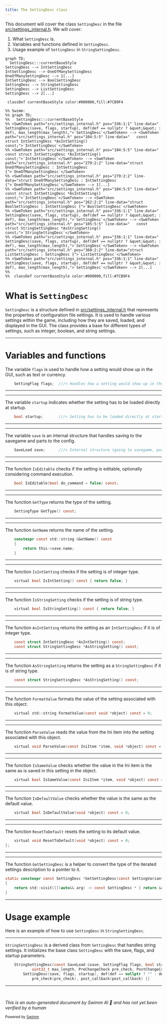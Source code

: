 ```yaml
---
title: The SettingDesc class
---
```

This document will cover the class <SwmToken path="src/settings_internal.h" pos="336:1:1" line-data="		SettingDesc(save, flags, startup), def(def == nullptr ? &quot;&quot; : def), max_length(max_length),">`SettingDesc`</SwmToken> in the file <SwmPath>[src/settings_internal.h](src/settings_internal.h)</SwmPath>. We will cover:

1. What <SwmToken path="src/settings_internal.h" pos="336:1:1" line-data="		SettingDesc(save, flags, startup), def(def == nullptr ? &quot;&quot; : def), max_length(max_length),">`SettingDesc`</SwmToken> is.
2. Variables and functions defined in <SwmToken path="src/settings_internal.h" pos="336:1:1" line-data="		SettingDesc(save, flags, startup), def(def == nullptr ? &quot;&quot; : def), max_length(max_length),">`SettingDesc`</SwmToken>.
3. Usage example of <SwmToken path="src/settings_internal.h" pos="336:1:1" line-data="		SettingDesc(save, flags, startup), def(def == nullptr ? &quot;&quot; : def), max_length(max_length),">`SettingDesc`</SwmToken> in <SwmToken path="src/settings_internal.h" pos="105:5:5" line-data="	const struct StringSettingDesc *AsStringSetting() const;">`StringSettingDesc`</SwmToken>.

```mermaid
graph TD;
  SettingDesc:::currentBaseStyle
SettingDesc --> IntSettingDesc
IntSettingDesc --> OneOfManySettingDesc
OneOfManySettingDesc --> 1[...]
IntSettingDesc --> BoolSettingDesc
SettingDesc --> StringSettingDesc
SettingDesc --> ListSettingDesc
SettingDesc --> 2[...]

 classDef currentBaseStyle color:#000000,fill:#7CB9F4

%% Swimm:
%% graph TD;
%%   SettingDesc:::currentBaseStyle
%% <SwmToken path="src/settings_internal.h" pos="336:1:1" line-data="		SettingDesc(save, flags, startup), def(def == nullptr ? &quot;&quot; : def), max_length(max_length),">`SettingDesc`</SwmToken> --> <SwmToken path="src/settings_internal.h" pos="104:5:5" line-data="	const struct IntSettingDesc *AsIntSetting() const;">`IntSettingDesc`</SwmToken>
%% <SwmToken path="src/settings_internal.h" pos="104:5:5" line-data="	const struct IntSettingDesc *AsIntSetting() const;">`IntSettingDesc`</SwmToken> --> <SwmToken path="src/settings_internal.h" pos="279:2:2" line-data="struct OneOfManySettingDesc : IntSettingDesc {">`OneOfManySettingDesc`</SwmToken>
%% <SwmToken path="src/settings_internal.h" pos="279:2:2" line-data="struct OneOfManySettingDesc : IntSettingDesc {">`OneOfManySettingDesc`</SwmToken> --> 1[...]
%% <SwmToken path="src/settings_internal.h" pos="104:5:5" line-data="	const struct IntSettingDesc *AsIntSetting() const;">`IntSettingDesc`</SwmToken> --> <SwmToken path="src/settings_internal.h" pos="262:2:2" line-data="struct BoolSettingDesc : IntSettingDesc {">`BoolSettingDesc`</SwmToken>
%% <SwmToken path="src/settings_internal.h" pos="336:1:1" line-data="		SettingDesc(save, flags, startup), def(def == nullptr ? &quot;&quot; : def), max_length(max_length),">`SettingDesc`</SwmToken> --> <SwmToken path="src/settings_internal.h" pos="105:5:5" line-data="	const struct StringSettingDesc *AsStringSetting() const;">`StringSettingDesc`</SwmToken>
%% <SwmToken path="src/settings_internal.h" pos="336:1:1" line-data="		SettingDesc(save, flags, startup), def(def == nullptr ? &quot;&quot; : def), max_length(max_length),">`SettingDesc`</SwmToken> --> <SwmToken path="src/settings_internal.h" pos="360:2:2" line-data="struct ListSettingDesc : SettingDesc {">`ListSettingDesc`</SwmToken>
%% <SwmToken path="src/settings_internal.h" pos="336:1:1" line-data="		SettingDesc(save, flags, startup), def(def == nullptr ? &quot;&quot; : def), max_length(max_length),">`SettingDesc`</SwmToken> --> 2[...]
%% 
%%  classDef currentBaseStyle color:#000000,fill:#7CB9F4
```

# What is <SwmToken path="src/settings_internal.h" pos="336:1:1" line-data="		SettingDesc(save, flags, startup), def(def == nullptr ? &quot;&quot; : def), max_length(max_length),">`SettingDesc`</SwmToken>

<SwmToken path="src/settings_internal.h" pos="336:1:1" line-data="		SettingDesc(save, flags, startup), def(def == nullptr ? &quot;&quot; : def), max_length(max_length),">`SettingDesc`</SwmToken> is a structure defined in <SwmPath>[src/settings_internal.h](src/settings_internal.h)</SwmPath> that represents the properties of configuration file settings. It is used to handle various settings within the game, including how they are saved, loaded, and displayed in the GUI. The class provides a base for different types of settings, such as integer, boolean, and string settings.

<SwmSnippet path="/src/settings_internal.h" line="76">

---

# Variables and functions

The variable <SwmToken path="src/settings_internal.h" pos="76:3:3" line-data="	SettingFlag flags;  ///&lt; Handles how a setting would show up in the GUI (text/currency, etc.).">`flags`</SwmToken> is used to handle how a setting would show up in the GUI, such as text or currency.

```c
	SettingFlag flags;  ///< Handles how a setting would show up in the GUI (text/currency, etc.).
```

---

</SwmSnippet>

<SwmSnippet path="/src/settings_internal.h" line="77">

---

The variable <SwmToken path="src/settings_internal.h" pos="77:3:3" line-data="	bool startup;       ///&lt; Setting has to be loaded directly at startup?.">`startup`</SwmToken> indicates whether the setting has to be loaded directly at startup.

```c
	bool startup;       ///< Setting has to be loaded directly at startup?.
```

---

</SwmSnippet>

<SwmSnippet path="/src/settings_internal.h" line="78">

---

The variable <SwmToken path="src/settings_internal.h" pos="78:3:3" line-data="	SaveLoad save;      ///&lt; Internal structure (going to savegame, parts to config).">`save`</SwmToken> is an internal structure that handles saving to the savegame and parts to the config.

```c
	SaveLoad save;      ///< Internal structure (going to savegame, parts to config).
```

---

</SwmSnippet>

<SwmSnippet path="/src/settings_internal.h" line="80">

---

The function <SwmToken path="src/settings_internal.h" pos="80:3:3" line-data="	bool IsEditable(bool do_command = false) const;">`IsEditable`</SwmToken> checks if the setting is editable, optionally considering command execution.

```c
	bool IsEditable(bool do_command = false) const;
```

---

</SwmSnippet>

<SwmSnippet path="/src/settings_internal.h" line="81">

---

The function <SwmToken path="src/settings_internal.h" pos="81:3:3" line-data="	SettingType GetType() const;">`GetType`</SwmToken> returns the type of the setting.

```c
	SettingType GetType() const;
```

---

</SwmSnippet>

<SwmSnippet path="/src/settings_internal.h" line="87">

---

The function <SwmToken path="src/settings_internal.h" pos="87:10:10" line-data="	constexpr const std::string &amp;GetName() const">`GetName`</SwmToken> returns the name of the setting.

```c
	constexpr const std::string &GetName() const
	{
		return this->save.name;
	}
```

---

</SwmSnippet>

<SwmSnippet path="/src/settings_internal.h" line="96">

---

The function <SwmToken path="src/settings_internal.h" pos="96:5:5" line-data="	virtual bool IsIntSetting() const { return false; }">`IsIntSetting`</SwmToken> checks if the setting is of integer type.

```c
	virtual bool IsIntSetting() const { return false; }
```

---

</SwmSnippet>

<SwmSnippet path="/src/settings_internal.h" line="102">

---

The function <SwmToken path="src/settings_internal.h" pos="102:5:5" line-data="	virtual bool IsStringSetting() const { return false; }">`IsStringSetting`</SwmToken> checks if the setting is of string type.

```c
	virtual bool IsStringSetting() const { return false; }
```

---

</SwmSnippet>

<SwmSnippet path="/src/settings_internal.h" line="104">

---

The function <SwmToken path="src/settings_internal.h" pos="104:8:8" line-data="	const struct IntSettingDesc *AsIntSetting() const;">`AsIntSetting`</SwmToken> returns the setting as an <SwmToken path="src/settings_internal.h" pos="104:5:5" line-data="	const struct IntSettingDesc *AsIntSetting() const;">`IntSettingDesc`</SwmToken> if it is of integer type.

```c
	const struct IntSettingDesc *AsIntSetting() const;
	const struct StringSettingDesc *AsStringSetting() const;
```

---

</SwmSnippet>

<SwmSnippet path="/src/settings_internal.h" line="105">

---

The function <SwmToken path="src/settings_internal.h" pos="105:8:8" line-data="	const struct StringSettingDesc *AsStringSetting() const;">`AsStringSetting`</SwmToken> returns the setting as a <SwmToken path="src/settings_internal.h" pos="105:5:5" line-data="	const struct StringSettingDesc *AsStringSetting() const;">`StringSettingDesc`</SwmToken> if it is of string type.

```c
	const struct StringSettingDesc *AsStringSetting() const;

```

---

</SwmSnippet>

<SwmSnippet path="/src/settings_internal.h" line="113">

---

The function <SwmToken path="src/settings_internal.h" pos="113:7:7" line-data="	virtual std::string FormatValue(const void *object) const = 0;">`FormatValue`</SwmToken> formats the value of the setting associated with this object.

```c
	virtual std::string FormatValue(const void *object) const = 0;

```

---

</SwmSnippet>

<SwmSnippet path="/src/settings_internal.h" line="120">

---

The function <SwmToken path="src/settings_internal.h" pos="120:5:5" line-data="	virtual void ParseValue(const IniItem *item, void *object) const = 0;">`ParseValue`</SwmToken> reads the value from the Ini item into the setting associated with this object.

```c
	virtual void ParseValue(const IniItem *item, void *object) const = 0;

```

---

</SwmSnippet>

<SwmSnippet path="/src/settings_internal.h" line="131">

---

The function <SwmToken path="src/settings_internal.h" pos="131:5:5" line-data="	virtual bool IsSameValue(const IniItem *item, void *object) const = 0;">`IsSameValue`</SwmToken> checks whether the value in the Ini item is the same as is saved in this setting in the object.

```c
	virtual bool IsSameValue(const IniItem *item, void *object) const = 0;

```

---

</SwmSnippet>

<SwmSnippet path="/src/settings_internal.h" line="139">

---

The function <SwmToken path="src/settings_internal.h" pos="139:5:5" line-data="	virtual bool IsDefaultValue(void *object) const = 0;">`IsDefaultValue`</SwmToken> checks whether the value is the same as the default value.

```c
	virtual bool IsDefaultValue(void *object) const = 0;

```

---

</SwmSnippet>

<SwmSnippet path="/src/settings_internal.h" line="144">

---

The function <SwmToken path="src/settings_internal.h" pos="144:5:5" line-data="	virtual void ResetToDefault(void *object) const = 0;">`ResetToDefault`</SwmToken> resets the setting to its default value.

```c
	virtual void ResetToDefault(void *object) const = 0;
};
```

---

</SwmSnippet>

<SwmSnippet path="/src/settings_internal.h" line="392">

---

The function <SwmToken path="src/settings_internal.h" pos="392:9:9" line-data="static constexpr const SettingDesc *GetSettingDesc(const SettingVariant &amp;desc)">`GetSettingDesc`</SwmToken> is a helper to convert the type of the iterated settings description to a pointer to it.

```c
static constexpr const SettingDesc *GetSettingDesc(const SettingVariant &desc)
{
	return std::visit([](auto&& arg) -> const SettingDesc * { return &arg; }, desc);
}
```

---

</SwmSnippet>

# Usage example

Here is an example of how to use <SwmToken path="src/settings_internal.h" pos="336:1:1" line-data="		SettingDesc(save, flags, startup), def(def == nullptr ? &quot;&quot; : def), max_length(max_length),">`SettingDesc`</SwmToken> in <SwmToken path="src/settings_internal.h" pos="105:5:5" line-data="	const struct StringSettingDesc *AsStringSetting() const;">`StringSettingDesc`</SwmToken>.

<SwmSnippet path="/src/settings_internal.h" line="334">

---

<SwmToken path="src/settings_internal.h" pos="334:1:1" line-data="	StringSettingDesc(const SaveLoad &amp;save, SettingFlag flags, bool startup, const char *def,">`StringSettingDesc`</SwmToken> is a derived class from <SwmToken path="src/settings_internal.h" pos="336:1:1" line-data="		SettingDesc(save, flags, startup), def(def == nullptr ? &quot;&quot; : def), max_length(max_length),">`SettingDesc`</SwmToken> that handles string settings. It initializes the base class <SwmToken path="src/settings_internal.h" pos="336:1:1" line-data="		SettingDesc(save, flags, startup), def(def == nullptr ? &quot;&quot; : def), max_length(max_length),">`SettingDesc`</SwmToken> with the save, flags, and startup parameters.

```c
	StringSettingDesc(const SaveLoad &save, SettingFlag flags, bool startup, const char *def,
			uint32_t max_length, PreChangeCheck pre_check, PostChangeCallback post_callback) :
		SettingDesc(save, flags, startup), def(def == nullptr ? "" : def), max_length(max_length),
			pre_check(pre_check), post_callback(post_callback) {}
```

---

</SwmSnippet>

&nbsp;

*This is an auto-generated document by Swimm AI 🌊 and has not yet been verified by a human*

<SwmMeta version="3.0.0" repo-id="Z2l0aHViJTNBJTNBT3BlblRURC1jb3BpbG90LWRlbW8lM0ElM0Fzd2ltbWlv" repo-name="OpenTTD-copilot-demo"><sup>Powered by [Swimm](/)</sup></SwmMeta>
